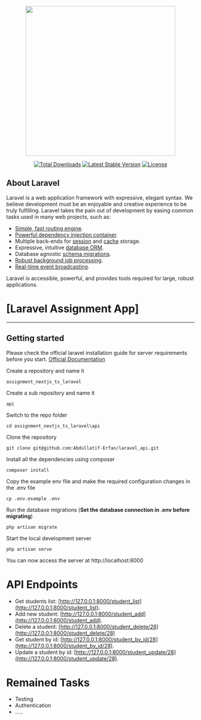 <p align="center"><img src="https://res.cloudinary.com/dtfbvvkyp/image/upload/v1566331377/laravel-logolockup-cmyk-red.svg" width="400"></p>

<p align="center">
<a href="https://packagist.org/packages/laravel/framework"><img src="https://poser.pugx.org/laravel/framework/d/total.svg" alt="Total Downloads"></a>
<a href="https://packagist.org/packages/laravel/framework"><img src="https://poser.pugx.org/laravel/framework/v/stable.svg" alt="Latest Stable Version"></a>
<a href="https://packagist.org/packages/laravel/framework"><img src="https://poser.pugx.org/laravel/framework/license.svg" alt="License"></a>
</p>

## About Laravel

Laravel is a web application framework with expressive, elegant syntax. We believe development must be an enjoyable and creative experience to be truly fulfilling. Laravel takes the pain out of development by easing common tasks used in many web projects, such as:

- [Simple, fast routing engine](https://laravel.com/docs/routing).
- [Powerful dependency injection container](https://laravel.com/docs/container).
- Multiple back-ends for [session](https://laravel.com/docs/session) and [cache](https://laravel.com/docs/cache) storage.
- Expressive, intuitive [database ORM](https://laravel.com/docs/eloquent).
- Database agnostic [schema migrations](https://laravel.com/docs/migrations).
- [Robust background job processing](https://laravel.com/docs/queues).
- [Real-time event broadcasting](https://laravel.com/docs/broadcasting).

Laravel is accessible, powerful, and provides tools required for large, robust applications.

# [Laravel Assignment App]
----------

## Getting started 

Please check the official laravel installation guide for server requirements before you start. [Official Documentation](https://laravel.com/docs/5.4/installation#installation)

Create a repository and name it 
    
    assignment_nextjs_ts_laravel

Create a sub repository and name it 
    
    api

Switch to the repo folder

    cd assignment_nextjs_ts_laravel\api

Clone the repository

    git clone git@github.com:Abdullatif-Erfan/laravel_api.git

Install all the dependencies using composer

    composer install

Copy the example env file and make the required configuration changes in the .env file

    cp .env.example .env

Run the database migrations (**Set the database connection in .env before migrating**)

    php artisan migrate

Start the local development server

    php artisan serve

You can now access the server at http://localhost:8000


# API Endpoints

- Get students list:        [http://127.0.0.1:8000/student_list](http://127.0.0.1:8000/student_list).
- Add new student:          [http://127.0.0.1:8000/student_add](http://127.0.0.1:8000/student_add).
- Delete a student:         [http://127.0.0.1:8000/student_delete/28](http://127.0.0.1:8000/student_delete/28) 
- Get student by id:        [http://127.0.0.1:8000/student_by_id/28](http://127.0.0.1:8000/student_by_id/28).
- Update a student by id:   [http://127.0.0.1:8000/student_update/28](http://127.0.0.1:8000/student_update/28).


# Remained Tasks
- Testing
- Authentication
- .....